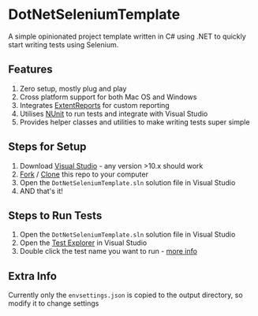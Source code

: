# DotNetSeleniumTemplate

A simple opinionated project template written in C# using .NET to quickly start writing tests using Selenium.

## Features

1. Zero setup, mostly plug and play
2. Cross platform support for both Mac OS and Windows
3. Integrates [ExtentReports](https://www.extentreports.com/) for custom reporting
4. Utilises [NUnit](https://nunit.org/) to run tests and integrate with Visual Studio
5. Provides helper classes and utilities to make writing tests super simple

## Steps for Setup

1. Download [Visual Studio](https://visualstudio.microsoft.com/downloads/) - any version >10.x should work
2. [Fork](https://docs.github.com/en/get-started/quickstart/fork-a-repo) / [Clone](https://docs.github.com/en/repositories/creating-and-managing-repositories/cloning-a-repository) this repo to your computer
3. Open the `DotNetSeleniumTemplate.sln` solution file in Visual Studio
4. AND that's it!

## Steps to Run Tests

1. Open the `DotNetSeleniumTemplate.sln` solution file in Visual Studio
2. Open the [Test Explorer](https://learn.microsoft.com/en-us/visualstudio/test/run-unit-tests-with-test-explorer) in Visual Studio
3. Double click the test name you want to run - [more info](https://learn.microsoft.com/en-us/visualstudio/test/run-unit-tests-with-test-explorer)

## Extra Info

Currently only the `envsettings.json` is copied to the output directory, so modify it to change settings
